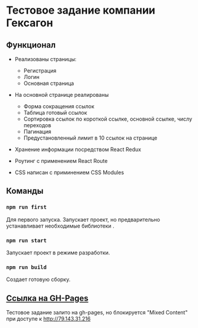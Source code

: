 # Тестовое задание компании Гексагон

## Функционал
*  Реализованы страницы:
    * Регистрация
    * Логин
    * Основная страница

* На основной странице реалированы
  * Форма сокращения ссылок
  * Таблица готовый ссылок
  * Сортировка ссылок по короткой ссылке, основной ссылке, числу переходов
  * Пагинация
  * Предустановленный лимит в 10 ссылок на странице

* Хранение информации посредством React Redux
* Роутинг с применением React Route
* CSS написан с приминением CSS Modules

## Команды

### `npm run first`
Для первого запуска.
Запускает проект, но предварительно устанавливает необходимые библиотеки .

### `npm run start`
Запускает проект в режиме разработки.

### `npm run build`
Создает готовую сборку.

## [Ссылка на GH-Pages](https://grezare.github.io/hex-test-project/)

Тестовое задание залито на gh-pages, но блокируется "Mixed Content" при доступе к http://79.143.31.216

